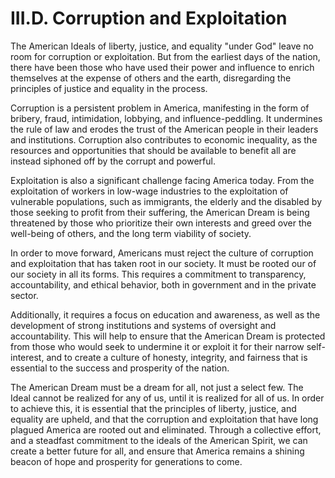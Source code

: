 # III.D. Corruption and Exploitation

The American Ideals of liberty, justice, and equality "under God" leave no room for corruption or exploitation. But from the earliest days of the nation, there have been those who have used their power and influence to enrich themselves at the expense of others and the earth, disregarding the principles of justice and equality in the process.

Corruption is a persistent problem in America, manifesting in the form of bribery, fraud, intimidation, lobbying, and influence-peddling. It undermines the rule of law and erodes the trust of the American people in their leaders and institutions. Corruption also contributes to economic inequality, as the resources and opportunities that should be available to benefit all are instead siphoned off by the corrupt and powerful.

Exploitation is also a significant challenge facing America today. From the exploitation of workers in low-wage industries to the exploitation of vulnerable populations, such as immigrants, the elderly and the disabled by those seeking to profit from their suffering, the American Dream is being threatened by those who prioritize their own interests and greed over the well-being of others, and the long term viability of society.  

In order to move forward, Americans must reject the culture of corruption and exploitation that has taken root in our society. It must be rooted our of our society in all its forms. This requires a commitment to transparency, accountability, and ethical behavior, both in government and in the private sector. 

Additionally, it requires a focus on education and awareness, as well as the development of strong institutions and systems of oversight and accountability. This will help to ensure that the American Dream is protected from those who would seek to undermine it or exploit it for their narrow self-interest, and to create a culture of honesty, integrity, and fairness that is essential to the success and prosperity of the nation.

The American Dream must be a dream for all, not just a select few. The Ideal cannot be realized for any of us, until it is realized for all of us. In order to achieve this, it is essential that the principles of liberty, justice, and equality are upheld, and that the corruption and exploitation that have long plagued America are rooted out and eliminated. Through a collective effort, and a steadfast commitment to the ideals of the American Spirit, we can create a better future for all, and ensure that America remains a shining beacon of hope and prosperity for generations to come.